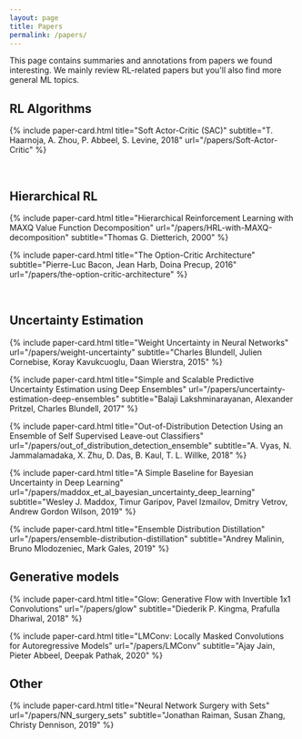 ```yaml
---
layout: page
title: Papers
permalink: /papers/
---
```


<!--
To add a paper one must add a line with the following code:

{% include paper-card.html title=""   url="" type="" %}

title:      The title of the paper
img:        An image that represents the paper, or leave "" for no image
url:        The url of the paper post
type:       "bulletlist" or "description".
brief:      The text content of the card. If type is "bulletlist",
            semicolons are used to split the text into bullet points.
            If type is "description", semicolons are parsed as newlines.
subtitle:   Put here the paper authors and year
-->

This page contains summaries and annotations from papers we found interesting. 
We mainly review RL-related papers but you'll also find more general ML topics.

## RL Algorithms

{% include paper-card.html title="Soft Actor-Critic (SAC)"
subtitle="T. Haarnoja, A. Zhou, P. Abbeel, S. Levine, 2018" url="/papers/Soft-Actor-Critic"   %}
<!-- This paper approaches the high sample complexity of on-policy RL and the brittle convergence of off-policy RL by introducing Off-Policy Maximum Entropy Deep Reinforcement Learning with a Stochastic Actor. -->
<br>


## Hierarchical RL
{% include paper-card.html title="Hierarchical Reinforcement Learning with MAXQ Value Function Decomposition"
url="/papers/HRL-with-MAXQ-decomposition"  subtitle="Thomas G. Dietterich, 2000"  %}
<!-- This paper presents MAXQ decomposition: a method to decompose the Value Function for a given hierarchical policy in a recursive fashion. -->

{% include paper-card.html title="The Option-Critic Architecture"
subtitle="Pierre-Luc Bacon, Jean Harb, Doina Precup, 2016"
url="/papers/the-option-critic-architecture" %}
<!-- The Options framework provides theoretical grounds for temporal abstraction in Reinforcement Learning. Each Option can be considered as a macro-action with its policy and termination condition, leading to two levels of policies: one policy over options and several intra-option policies. This paper presents the Option-Critic Architecture."
url="/papers/the-option-critic-architecture -->
<br>

## Uncertainty Estimation

{% include paper-card.html
title="Weight Uncertainty in Neural Networks"
url="/papers/weight-uncertainty"
subtitle="Charles Blundell, Julien Cornebise, Koray Kavukcuoglu, Daan Wierstra, 2015"  %}

{% include paper-card.html
title="Simple and Scalable Predictive Uncertainty Estimation using Deep Ensembles"
url="/papers/uncertainty-estimation-deep-ensembles"
subtitle="Balaji Lakshminarayanan, Alexander Pritzel, Charles Blundell, 2017"  %}

{% include paper-card.html
title="Out-of-Distribution Detection Using an Ensemble of Self Supervised Leave-out Classifiers"
url="/papers/out_of_distribution_detection_ensemble"
subtitle="A. Vyas, N. Jammalamadaka, X. Zhu, D. Das, B. Kaul, T. L. Willke, 2018"
%}

{% include paper-card.html title="A Simple Baseline for Bayesian Uncertainty in Deep Learning"
url="/papers/maddox_et_al_bayesian_uncertainty_deep_learning"
subtitle="Wesley J. Maddox, Timur Garipov, Pavel Izmailov, Dmitry Vetrov, Andrew Gordon Wilson, 2019"
%}

{% include paper-card.html title="Ensemble Distribution Distillation"
url="/papers/ensemble-distribution-distillation"
subtitle="Andrey Malinin, Bruno Mlodozeniec, Mark Gales, 2019"
%}
<br>

## Generative models

{% include paper-card.html title="Glow: Generative Flow with Invertible 1x1 Convolutions"
url="/papers/glow"
subtitle="Diederik P. Kingma, Prafulla Dhariwal, 2018"
%}

{% include paper-card.html title="LMConv: Locally Masked Convolutions for Autoregressive Models"
url="/papers/LMConv"
subtitle="Ajay Jain, Pieter Abbeel, Deepak Pathak, 2020"
%}
<br>

## Other

{% include paper-card.html title="Neural Network Surgery with Sets"
url="/papers/NN_surgery_sets" subtitle="Jonathan Raiman, Susan Zhang, Christy Dennison, 2019"   %}
